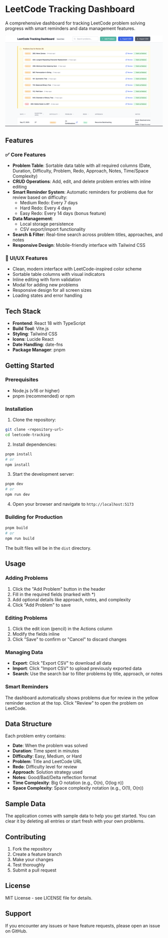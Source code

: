 # LeetCode Tracking Dashboard

A comprehensive dashboard for tracking LeetCode problem solving progress with smart reminders and data management features.

![](./public/data/demo.png)

## Features

### ✅ Core Features
- **Problem Table**: Sortable data table with all required columns (Date, Duration, Difficulty, Problem, Redo, Approach, Notes, Time/Space Complexity)
- **CRUD Operations**: Add, edit, and delete problem entries with inline editing
- **Smart Reminder System**: Automatic reminders for problems due for review based on difficulty:
  - Medium Redo: Every 7 days
  - Hard Redo: Every 4 days
  - Easy Redo: Every 14 days (bonus feature)
- **Data Management**: 
  - Local storage persistence
  - CSV export/import functionality
- **Search & Filter**: Real-time search across problem titles, approaches, and notes
- **Responsive Design**: Mobile-friendly interface with Tailwind CSS

### 🎨 UI/UX Features
- Clean, modern interface with LeetCode-inspired color scheme
- Sortable table columns with visual indicators
- Inline editing with form validation
- Modal for adding new problems
- Responsive design for all screen sizes
- Loading states and error handling

## Tech Stack

- **Frontend**: React 18 with TypeScript
- **Build Tool**: Vite.js
- **Styling**: Tailwind CSS
- **Icons**: Lucide React
- **Date Handling**: date-fns
- **Package Manager**: pnpm

## Getting Started

### Prerequisites
- Node.js (v16 or higher)
- pnpm (recommended) or npm

### Installation

1. Clone the repository:
```bash
git clone <repository-url>
cd leetcode-tracking
```

2. Install dependencies:
```bash
pnpm install
# or
npm install
```

3. Start the development server:
```bash
pnpm dev
# or
npm run dev
```

4. Open your browser and navigate to `http://localhost:5173`

### Building for Production

```bash
pnpm build
# or
npm run build
```

The built files will be in the `dist` directory.

## Usage

### Adding Problems
1. Click the "Add Problem" button in the header
2. Fill in the required fields (marked with *)
3. Add optional details like approach, notes, and complexity
4. Click "Add Problem" to save

### Editing Problems
1. Click the edit icon (pencil) in the Actions column
2. Modify the fields inline
3. Click "Save" to confirm or "Cancel" to discard changes

### Managing Data
- **Export**: Click "Export CSV" to download all data
- **Import**: Click "Import CSV" to upload previously exported data
- **Search**: Use the search bar to filter problems by title, approach, or notes

### Smart Reminders
The dashboard automatically shows problems due for review in the yellow reminder section at the top. Click "Review" to open the problem on LeetCode.

## Data Structure

Each problem entry contains:
- **Date**: When the problem was solved
- **Duration**: Time spent in minutes
- **Difficulty**: Easy, Medium, or Hard
- **Problem**: Title and LeetCode URL
- **Redo**: Difficulty level for review
- **Approach**: Solution strategy used
- **Notes**: Good/Bad/Delta reflection format
- **Time Complexity**: Big O notation (e.g., O(n), O(log n))
- **Space Complexity**: Space complexity notation (e.g., O(1), O(n))

## Sample Data

The application comes with sample data to help you get started. You can clear it by deleting all entries or start fresh with your own problems.

## Contributing

1. Fork the repository
2. Create a feature branch
3. Make your changes
4. Test thoroughly
5. Submit a pull request

## License

MIT License - see LICENSE file for details.

## Support

If you encounter any issues or have feature requests, please open an issue on GitHub.
